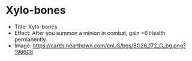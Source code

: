 # Xylo-bones
- Title:  Xylo-bones
- Effect:  After you summon a minion in combat, gain +6 Health permanently.
- Image:  https://cards.hearthpwn.com/enUS/bgs/BG26_172_G_bg.png?198608
